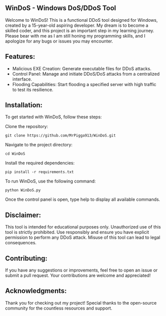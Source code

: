 ## WinDoS - Windows DoS/DDoS Tool

Welcome to WinDoS!
This is a functional DDoS tool designed for Windows, created by a 15-year-old aspiring developer. My dream is to become a skilled coder, and this project is an important step in my learning journey. Please bear with me as I am still honing my programming skills, and I apologize for any bugs or issues you may encounter.

## Features:

- Malicious EXE Creation: Generate executable files for DDoS attacks.
- Control Panel: Manage and initiate DDoS/DoS attacks from a centralized interface.
- Flooding Capabilities: Start flooding a specified server with high traffic to test its resilience.

## Installation:
To get started with WinDoS, follow these steps:

Clone the repository:

```git clone https://github.com/MrPigga913/WinDoS.git```

Navigate to the project directory:

```cd WinDoS```

Install the required dependencies:

```pip install -r requirements.txt```

To run WinDoS, use the following command:

```python WinDoS.py```

Once the control panel is open, type help to display all available commands.

## Disclaimer:
This tool is intended for educational purposes only. Unauthorized use of this tool is strictly prohibited. Use responsibly and ensure you have explicit permission to perform any DDoS attack. Misuse of this tool can lead to legal consequences.

## Contributing:
If you have any suggestions or improvements, feel free to open an issue or submit a pull request. Your contributions are welcome and appreciated!

## Acknowledgments:
Thank you for checking out my project! Special thanks to the open-source community for the countless resources and support.

